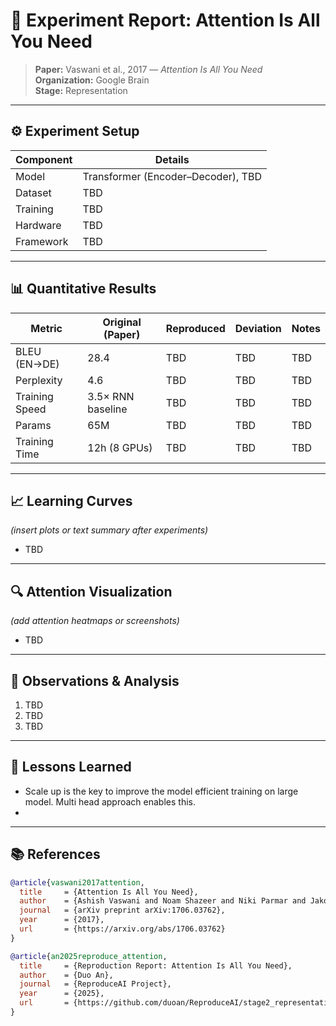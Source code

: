 # 🧪 Experiment Report: Attention Is All You Need

> **Paper:** Vaswani et al., 2017 — *Attention Is All You Need*  
> **Organization:** Google Brain  
> **Stage:** Representation  

---

## ⚙️ Experiment Setup
| Component | Details |
|------------|----------|
| Model | Transformer (Encoder–Decoder), TBD |
| Dataset | TBD |
| Training | TBD |
| Hardware | TBD |
| Framework | TBD |

---

## 📊 Quantitative Results
| Metric | Original (Paper) | Reproduced | Deviation | Notes |
|---------|------------------|-------------|------------|--------|
| BLEU (EN→DE) | 28.4 | TBD | TBD | TBD |
| Perplexity | 4.6 | TBD | TBD | TBD |
| Training Speed | 3.5× RNN baseline | TBD | TBD | TBD |
| Params | 65M | TBD | TBD | TBD |
| Training Time | 12h (8 GPUs) | TBD | TBD | TBD |

---

## 📈 Learning Curves
*(insert plots or text summary after experiments)*  
- TBD

---

## 🔍 Attention Visualization
*(add attention heatmaps or screenshots)*  
- TBD

---

## 💬 Observations & Analysis
1. TBD  
2. TBD  
3. TBD  

---

## 🧠 Lessons Learned
- Scale up is the key to improve the model efficient training on large model. Multi head approach enables this. 
-  

---

## 📚 References

```bibtex
@article{vaswani2017attention,
  title     = {Attention Is All You Need},
  author    = {Ashish Vaswani and Noam Shazeer and Niki Parmar and Jakob Uszkoreit and Llion Jones and Aidan N. Gomez and Łukasz Kaiser and Illia Polosukhin},
  journal   = {arXiv preprint arXiv:1706.03762},
  year      = {2017},
  url       = {https://arxiv.org/abs/1706.03762}
}

@article{an2025reproduce_attention,
  title     = {Reproduction Report: Attention Is All You Need},
  author    = {Duo An},
  journal   = {ReproduceAI Project},
  year      = {2025},
  url       = {https://github.com/duoan/ReproduceAI/stage2_representation/2017_AttentionIsAllYouNeed}
}
```
